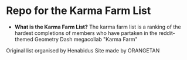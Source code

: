 # Repo for the Karma Farm List

- **What is the Karma Farm List?**
The karma farm list is a ranking of the hardest completions of members who have partaken in the reddit-themed Geometry Dash megacollab "Karma Farm"

Original list organised by Henabidus
Site made by ORANGETAN